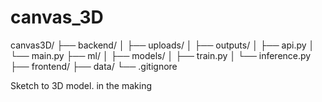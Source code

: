 # canvas_3D

canvas3D/
├── backend/
│   ├── uploads/
│   ├── outputs/
│   ├── api.py
│   └── main.py
├── ml/
│   ├── models/
│   ├── train.py
│   └── inference.py
├── frontend/
├── data/
└── .gitignore

Sketch to 3D model. in the making
